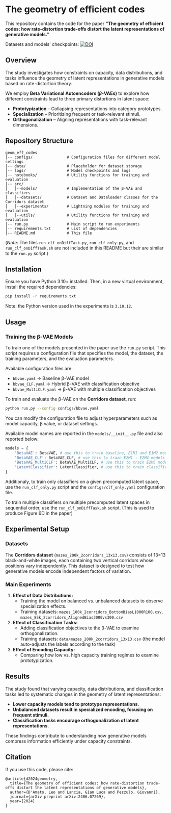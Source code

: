 # The geometry of efficient codes

This repository contains the code for the paper **"The geometry of efficient codes: how rate-distortion trade-offs distort the latent representations of generative models."** 

Datasets and models' checkpoints: [![DOI](https://zenodo.org/badge/DOI/10.5281/zenodo.14844111.svg)](https://doi.org/10.5281/zenodo.14844111)

## Overview

The study investigates how constraints on capacity, data distributions, and tasks influence the geometry of latent representations in generative models based on rate-distortion theory.

We employ **Beta Variational Autoencoders ($\beta$-VAEs)** to explore how different constraints lead to three primary distortions in latent space:

- **Prototypization** – Collapsing representations into category prototypes.
- **Specialization** – Prioritizing frequent or task-relevant stimuli.
- **Orthogonalization** – Aligning representations with task-relevant dimensions.

## Repository Structure

```
geom_eff_codes
│-- configs/               # Configuration files for different model settings
│-- data/                  # Placeholder for dataset storage
│-- logs/                  # Model checkpoints and logs
│-- notebooks/             # Utility functions for training and evaluation
│-- src/
│   │--models/             # Implementation of the β-VAE and classifiers
│   │--datasets/           # Dataset and Dataloader classes for the Corridors dataset
│   │--experiments/        # Lightning modules for training and evaluation
│   │--utils/              # Utility functions for training and evaluation
│-- run.py                 # Main script to run experiments
│-- requirements.txt       # List of dependencies
│-- README.md              # This file
```

(*Note:* The files `run_clf_onDiffTask.py`, `run_clf_only.py`, and `run_clf_onDiffTask.sh` are not included in this README but their are similar to the `run.py` script.)

## Installation

Ensure you have Python 3.10+ installed. Then, in a new virtual environment, install the required dependencies:

```bash
pip install -r requirements.txt
```

Note: the Python version used in the experiments is `3.10.12`.

## Usage

### Training the β-VAE Models

To train one of the models presented in the paper use the `run.py` script. This script requires a configuration file that specifies the model, the dataset, the training parameters, and the evaluation parameters.

Available configuration files are:
- `bbvae.yaml` → Baseline β-VAE model
- `bbvae_CLF.yaml` → Hybrid β-VAE with classification objective
- `bbvae_MultiCLF.yaml` → β-VAE with multiple classification objectives

To train and evaluate the β-VAE on the **Corridors dataset**, run:

```bash
python run.py --config configs/bbvae.yaml
```

You can modify the configuration file to adjust hyperparameters such as model capacity, β value, or dataset settings.

Available model names are reported in the `models/__init__.py` file and also reported below:

```python
models = {
    'BetaVAE': BetaVAE, # use this to train baseline, E1M1 and E1M2 models
    'BetaVAE_CLF': BetaVAE_CLF, # use this to train E2M1 - E2M4 models
    'BetaVAE_MultiCLF': BetaVAE_MultiCLF, # use this to train E2M5 model
    'LatentClassifier': LatentClassifier, # use this to train classifiers on precomputed latent spaces 
}
```

Additionaly, to train only classifiers on a given precomputed latent space, use the `run_clf_only.py` script and the `configs/clf_only.yaml` configuration file.

To train multiple classifiers on multiple precomputed latent spaces in sequential order, use the `run_clf_onDiffTask.sh` script. (This is used to produce Figure 6D in the paper)


## Experimental Setup

### Datasets

The **Corridors dataset** (`mazes_200k_2corridors_13x13.csv`) consists of 13×13 black-and-white images, each containing two vertical corridors whose positions vary independently. This dataset is designed to test how generative models encode independent factors of variation.

### Main Experiments

1. **Effect of Data Distributions:**
   - Training the model on balanced vs. unbalanced datasets to observe specialization effects.
   - Training datasets: `mazes_100k_2corridors_BottomBiasL1000R100.csv`, `mazes_85k_2corridors_AlignedBias3000vs300.csv`
2. **Effect of Classification Tasks:**
   - Adding classification objectives to the β-VAE to examine orthogonalization.
   - Training datasets: `data/mazes_200k_2corridors_13x13.csv` (the model auto-adjusts the labels according to the task)
3. **Effect of Encoding Capacity:**
   - Comparing how low vs. high capacity training regimes to examine prototypization.


## Results

The study found that varying capacity, data distributions, and classification tasks led to systematic changes in the geometry of latent representations:

- **Lower capacity models tend to prototype representations.**
- **Unbalanced datasets result in specialized encoding, focusing on frequent stimuli.**
- **Classification tasks encourage orthogonalization of latent representations.**

These findings contribute to understanding how generative models compress information efficiently under capacity constraints.

## Citation

If you use this code, please cite:

```
@article{d2024geometry,
  title={The geometry of efficient codes: how rate-distortion trade-offs distort the latent representations of generative models},
  author={D'Amato, Leo and Lancia, Gian Luca and Pezzulo, Giovanni},
  journal={arXiv preprint arXiv:2406.07269},
  year={2024}
}
```

